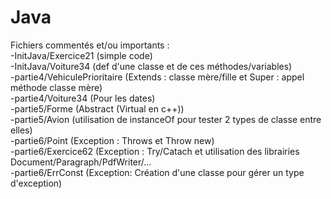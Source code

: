 # Java  

Fichiers commentés et/ou importants :  
  -InitJava/Exercice21 (simple code)  
  -InitJava/Voiture34 (def d'une classe et de ces méthodes/variables)  
  -partie4/VehiculePrioritaire (Extends : classe mère/fille et Super : appel méthode classe mère)  
  -partie4/Voiture34 (Pour les dates)  
  -partie5/Forme (Abstract (Virtual en c++))  
  -partie5/Avion (utilisation de instanceOf pour tester 2 types de classe entre elles)  
  -partie6/Point (Exception : Throws et Throw new)  
  -partie6/Exercice62 (Exception : Try/Catach et utilisation des librairies Document/Paragraph/PdfWriter/...  
  -partie6/ErrConst (Exception: Création d'une classe pour gérer un type d'exception)  
